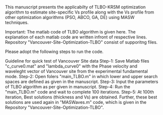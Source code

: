 This manuscript presents the applicabilty of TLBO-KRSM optimization algorithm to estimate site-specific Vs profile along with the Vs profile from other optimization algorithms (PSO, ABCO, GA, DE) using MASW techniques.

Important: The matlab code of TLBO algorithm is given here.
           The explanation of each matlab code are written infront of respective lines.
           Repository "Vancouver-Site-Optimization-TLBO" consist of supporitng files.

           
Please adopt the following steps to run the code.

Guideline for quick test of Vancouver Site data
Step-1:  Save Matlab files "c_curve0.mat" and "lambda_curve0" with the Phase velocity and waveleght vector of Vancouver site from the experimental fundamental mode.
Step-2: Open folers "main_TLBO.m" in which lower and upper search spaces are defined as given in the manuscript.
Step-3: Input the parameters of TLBO algorithm as per given in manuscript. 
Step-4: Run the "main_TLBO.m" code and wait to complete 100 iterations.
Step-5: At 100th iteration, Best solutions (thickness and Vs) are obtained. Further, these best solutions are used again in "MASWaves.m" code, which is given in the Repository "Vancouver-Site-Optimization-TLBO".
